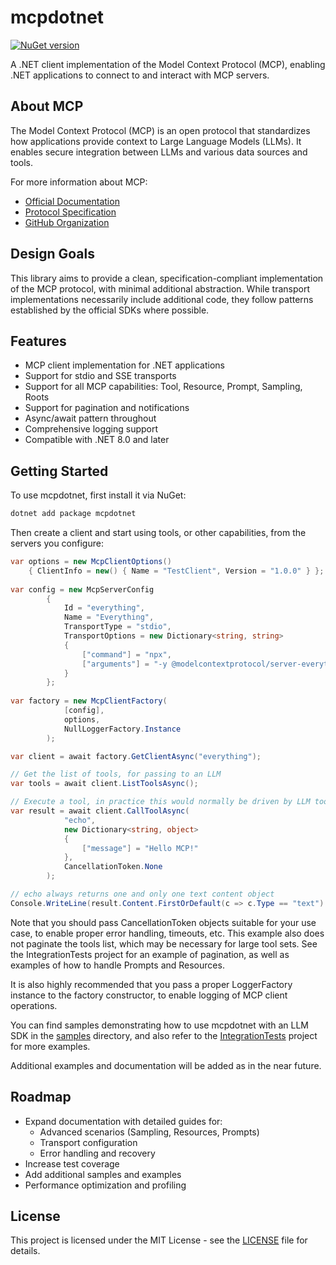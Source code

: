 # mcpdotnet
[![NuGet version](https://img.shields.io/nuget/v/mcpdotnet.svg)](https://www.nuget.org/packages/mcpdotnet/)

A .NET client implementation of the Model Context Protocol (MCP), enabling .NET applications to connect to and interact with MCP servers.

## About MCP

The Model Context Protocol (MCP) is an open protocol that standardizes how applications provide context to Large Language Models (LLMs). It enables secure integration between LLMs and various data sources and tools.

For more information about MCP:
- [Official Documentation](https://modelcontextprotocol.io/)
- [Protocol Specification](https://spec.modelcontextprotocol.io/)
- [GitHub Organization](https://github.com/modelcontextprotocol)

## Design Goals

This library aims to provide a clean, specification-compliant implementation of the MCP protocol, with minimal additional abstraction. While transport implementations necessarily include additional code, they follow patterns established by the official SDKs where possible.

## Features

- MCP client implementation for .NET applications
- Support for stdio and SSE transports
- Support for all MCP capabilities: Tool, Resource, Prompt, Sampling, Roots
- Support for pagination and notifications
- Async/await pattern throughout
- Comprehensive logging support
- Compatible with .NET 8.0 and later

## Getting Started

To use mcpdotnet, first install it via NuGet:

```powershell
dotnet add package mcpdotnet
```

Then create a client and start using tools, or other capabilities, from the servers you configure:
```csharp
var options = new McpClientOptions() 
    { ClientInfo = new() { Name = "TestClient", Version = "1.0.0" } };
	
var config = new McpServerConfig
        {
            Id = "everything",
            Name = "Everything",
            TransportType = "stdio",
            TransportOptions = new Dictionary<string, string>
            {
                ["command"] = "npx",
                ["arguments"] = "-y @modelcontextprotocol/server-everything",
            }
        };
		
var factory = new McpClientFactory(
            [config],
            options,
            NullLoggerFactory.Instance
        );

var client = await factory.GetClientAsync("everything");

// Get the list of tools, for passing to an LLM
var tools = await client.ListToolsAsync();

// Execute a tool, in practice this would normally be driven by LLM tool invocations
var result = await client.CallToolAsync(
            "echo",
            new Dictionary<string, object>
            {
                ["message"] = "Hello MCP!"
            },
            CancellationToken.None
        );

// echo always returns one and only one text content object
Console.WriteLine(result.Content.FirstOrDefault(c => c.Type == "text").Text);
```

Note that you should pass CancellationToken objects suitable for your use case, to enable proper error handling, timeouts, etc. This example also does not paginate the tools list, which may be necessary for large tool sets. See the IntegrationTests project for an example of pagination, as well as examples of how to handle Prompts and Resources.

It is also highly recommended that you pass a proper LoggerFactory instance to the factory constructor, to enable logging of MCP client operations.

You can find samples demonstrating how to use mcpdotnet with an LLM SDK in the [samples](samples) directory, and also refer to the [IntegrationTests](test/McpDotNet.IntegrationTests) project for more examples.

Additional examples and documentation will be added as in the near future.

## Roadmap

- Expand documentation with detailed guides for:
  - Advanced scenarios (Sampling, Resources, Prompts)
  - Transport configuration
  - Error handling and recovery
- Increase test coverage
- Add additional samples and examples
- Performance optimization and profiling

## License

This project is licensed under the MIT License - see the [LICENSE](LICENSE) file for details.